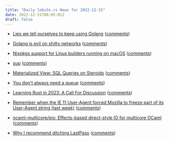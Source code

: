 ```yaml
---
title: "Daily lobste.rs News for 2022-12-31"
date: 2022-12-31T00:05:01Z
draft: false
---
```






- [Lies we tell ourselves to keep using Golang](https://fasterthanli.me/articles/lies-we-tell-ourselves-to-keep-using-golang)
  ([comments](https://lobste.rs/s/deni6q/lies_we_tell_ourselves_keep_using_golang))



- [Golang is evil on shitty networks](https://withinboredom.info/blog/2022/12/29/golang-is-evil-on-shitty-networks/)
  ([comments](https://lobste.rs/s/xdre9p/golang_is_evil_on_shitty_networks))



- [Nixpkgs support for Linux builders running on macOS](https://www.haskellforall.com/2022/12/nixpkgs-support-for-linux-builders.html)
  ([comments](https://lobste.rs/s/1gsmqo/nixpkgs_support_for_linux_builders))



- [sup](https://drew.shoes/posts/sup/)
  ([comments](https://lobste.rs/s/pom2qn/sup))



- [Materialized View: SQL Queries on Steroids](https://dinesh.wiki/posts/materialized_view_sql_queries_on_steroids/)
  ([comments](https://lobste.rs/s/y76rvj/materialized_view_sql_queries_on))



- [You don't always need a queue](https://jaywhy13.hashnode.dev/you-dont-always-need-a-queue)
  ([comments](https://lobste.rs/s/5wc2k3/you_don_t_always_need_queue))



- [Learning Rust in 2023: A Call For Discussion](https://naiveai.hashnode.dev/learning-rust-in-2023-a-call-for-discussion)
  ([comments](https://lobste.rs/s/cnhdam/learning_rust_2023_call_for_discussion))



- [Remember when the IE 11 User-Agent forced Mozilla to freeze part of its User-Agent string (last week)](https://miketaylr.com/posts/2022/12/how-the-IE-11-ua-string-broke-sites-in-firefox.html)
  ([comments](https://lobste.rs/s/svcgrx/remember_when_ie_11_user_agent_forced))



- [ocaml-multicore/eio: Effects-based direct-style IO for multicore OCaml](https://github.com/ocaml-multicore/eio)
  ([comments](https://lobste.rs/s/wkzrxb/ocaml_multicore_eio_effects_based_direct))



- [Why I recommend ditching LastPass](https://infosec.exchange/@epixoip/109585049354200263)
  ([comments](https://lobste.rs/s/w37ie2/why_i_recommend_ditching_lastpass))


